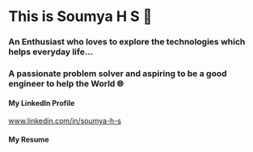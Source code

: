 # This is Soumya H S 👧

### An Enthusiast who loves to explore the technologies which helps everyday life...
### A passionate problem solver and aspiring to be a good engineer to help the World 🌐

#### My LinkedIn Profile
www.linkedin.com/in/soumya-h-s
#### My Resume


